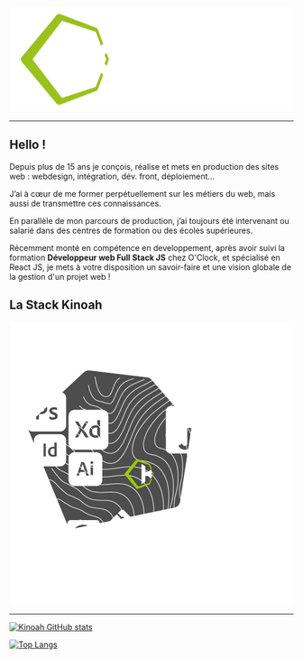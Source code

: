 <p align="center">
<img src="img/kinoah-logo-full-white.png" alt="Kinoah Logo" width="500px">
</p>

---

## **Hello !**

Depuis plus de 15 ans je conçois, réalise et mets en production des sites web :
webdesign, intégration, dév. front, déploiement...

J’ai à cœur de me former perpétuellement sur les métiers du web, mais aussi de transmettre ces connaissances.

En parallèle de mon parcours de production, j’ai toujours été intervenant ou salarié dans des centres de formation ou des écoles supérieures.

Récemment monté en compétence en developpement, après avoir suivi la formation **Développeur web Full Stack JS** chez O'Clock, et spécialisé en React JS, je mets à votre disposition un savoir-faire et une vision globale de la gestion d'un projet web !



## La Stack **Kinoah**

<p align="center">
<img src="img/stack-kinoah.png" alt="Kinoah Stack">
</p>

---

[![Kinoah GitHub stats](https://github-readme-stats.vercel.app/api?username=Tom-Roche-kinoah&show_icons=true&theme=dark&icon_color=9AC31C&include_all_commits=true&count_private=true&hide_border=true)](https://github.com/Tom-Roche-kinoah/github-readme-stats)

[![Top Langs](https://github-readme-stats.vercel.app/api/top-langs/?username=Tom-Roche-kinoah&show_icons=true&theme=dark&icon_color=9AC31C&include_all_commits=true&count_private=true&hide_border=true&layout=compact)](https://github.com/Tom-Roche-kinoah/github-readme-stats)
